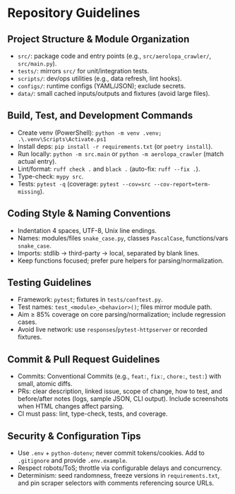 # Repository Guidelines

## Project Structure & Module Organization
- `src/`: package code and entry points (e.g., `src/aerolopa_crawler/`, `src/main.py`).
- `tests/`: mirrors `src/` for unit/integration tests.
- `scripts/`: dev/ops utilities (e.g., data refresh, lint hooks).
- `configs/`: runtime configs (YAML/JSON); exclude secrets.
- `data/`: small cached inputs/outputs and fixtures (avoid large files).

## Build, Test, and Development Commands
- Create venv (PowerShell): `python -m venv .venv; .\.venv\Scripts\Activate.ps1`
- Install deps: `pip install -r requirements.txt` (or `poetry install`).
- Run locally: `python -m src.main` or `python -m aerolopa_crawler` (match actual entry).
- Lint/format: `ruff check .` and `black .` (auto-fix: `ruff --fix .`).
- Type-check: `mypy src`.
- Tests: `pytest -q` (coverage: `pytest --cov=src --cov-report=term-missing`).

## Coding Style & Naming Conventions
- Indentation 4 spaces, UTF-8, Unix line endings.
- Names: modules/files `snake_case.py`, classes `PascalCase`, functions/vars `snake_case`.
- Imports: stdlib → third-party → local, separated by blank lines.
- Keep functions focused; prefer pure helpers for parsing/normalization.

## Testing Guidelines
- Framework: `pytest`; fixtures in `tests/conftest.py`.
- Test names: `test_<module>_<behavior>()`; files mirror module path.
- Aim ≥ 85% coverage on core parsing/normalization; include regression cases.
- Avoid live network: use `responses`/`pytest-httpserver` or recorded fixtures.

## Commit & Pull Request Guidelines
- Commits: Conventional Commits (e.g., `feat:`, `fix:`, `chore:`, `test:`) with small, atomic diffs.
- PRs: clear description, linked issue, scope of change, how to test, and before/after notes (logs, sample JSON, CLI output). Include screenshots when HTML changes affect parsing.
- CI must pass: lint, type-check, tests, and coverage.

## Security & Configuration Tips
- Use `.env` + `python-dotenv`; never commit tokens/cookies. Add to `.gitignore` and provide `.env.example`.
- Respect robots/ToS; throttle via configurable delays and concurrency.
- Determinism: seed randomness, freeze versions in `requirements.txt`, and pin scraper selectors with comments referencing source URLs.

